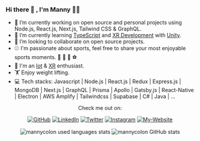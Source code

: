 ### Hi there 👋 , I'm Manny :technologist:

<!--
**mannycolon/mannycolon** is a ✨ _special_ ✨ repository because its `README.md` (this file) appears on your GitHub profile.

Here are some ideas to get you started:

- 🔭 I’m currently working on ...
- 🌱 I’m currently learning ...
- 👯 I’m looking to collaborate on ...
- 🤔 I’m looking for help with ...
- 💬 Ask me about ...
- 📫 How to reach me: ...
- 😄 Pronouns: ...
- ⚡ Fun fact: ...
-->

- 🔭 I’m currently working on open source and personal projects using Node.js, React.js, Next.js, Tailwind CSS & GraphQL.
- 🌱 I’m currently learning [TypeScript](https://www.typescriptlang.org/) and [XR Development](https://docs.unity3d.com/Manual/XR.html) with [Unity](https://unity.com/).
- 👯 I’m looking to collaborate on open source projects.
- :baseball: I'm passionate about sports, feel free to share your most enjoyable sports moments. :basketball: :football: :bowling: :soccer: 
- :robot: I'm an [Iot](https://en.wikipedia.org/wiki/Internet_of_things) & [XR](https://docs.unity3d.com/Manual/XR.html) enthusiast.
- :weight_lifting: Enjoy weight lifting.
- 💻 Tech stacks: 
Javascript | Node.js | React.js | Redux | Express.js | MongoDB | Next.js | GraphQL | Prisma | Apollo | Gatsby.js | React-Native | Electron | AWS Amplify | Tailwindcss | Supabase | C# | Java | ...

<p align="center">Check me out on:</p>
<p align="center">
	<a href="https://github.com/mannycolon"><img src="https://img.icons8.com/doodle/50/000000/github.png" alt="GitHub"/></a>
	<a href="https://www.linkedin.com/in/mannycolon/"><img src="https://img.icons8.com/doodle/50/000000/linkedin.png" alt="LinkedIn"/></a>
    	<a href="https://twitter.com/_mannycolon"><img src="https://img.icons8.com/doodle/50/000000/twitter.png" alt="Twitter"/></a>
	<a href="https://www.instagram.com/mannycolon.tech/"><img src="https://img.icons8.com/doodle/50/000000/instagram-new.png" alt="Instagram"/></a>
	<a href="https://mannycolon.tech/"><img src="https://img.icons8.com/cotton/50/000000/website.png" alt="My-Website"/></a>
</p>

<p align="center">
	<img align="center" src="https://github-readme-stats.vercel.app/api/top-langs?username=mannycolon&show_icons=true&locale=en&layout=compact&langs_count=8" alt="mannycolon used languages stats" />
	<img align="center" src="https://github-readme-stats.vercel.app/api?username=mannycolon&show_icons=true&theme=tokyonight" alt="mannycolon GitHub stats" />

</p>
